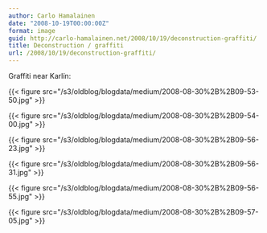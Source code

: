 ```yaml
---
author: Carlo Hamalainen
date: "2008-10-19T00:00:00Z"
format: image
guid: http://carlo-hamalainen.net/2008/10/19/deconstruction-graffiti/
title: Deconstruction / graffiti
url: /2008/10/19/deconstruction-graffiti/
---
```


Graffiti near Karlín:

{{< figure src="/s3/oldblog/blogdata/medium/2008-08-30%2B%2B09-53-50.jpg" >}}

{{< figure src="/s3/oldblog/blogdata/medium/2008-08-30%2B%2B09-54-00.jpg" >}}

{{< figure src="/s3/oldblog/blogdata/medium/2008-08-30%2B%2B09-56-23.jpg" >}}

{{< figure src="/s3/oldblog/blogdata/medium/2008-08-30%2B%2B09-56-31.jpg" >}}

{{< figure src="/s3/oldblog/blogdata/medium/2008-08-30%2B%2B09-56-55.jpg" >}}

{{< figure src="/s3/oldblog/blogdata/medium/2008-08-30%2B%2B09-57-05.jpg" >}}
